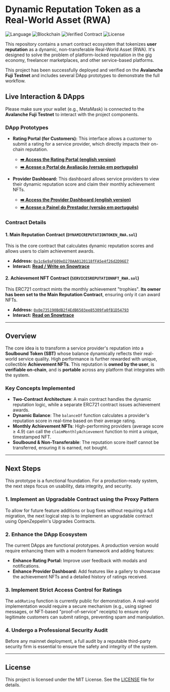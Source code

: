 # Dynamic Reputation Token as a Real-World Asset (RWA)

![Language](https://img.shields.io/badge/Language-Solidity-orange)
![Blockchain](https://img.shields.io/badge/Blockchain-Avalanche_Fuji-red)
![Verified Contract](https://img.shields.io/badge/Contract-Verified-green)
![License](https://img.shields.io/badge/License-MIT-blue)

This repository contains a smart contract ecosystem that tokenizes **user reputation** as a dynamic, non-transferable Real-World Asset (RWA). It's designed to solve the problem of platform-locked reputation in the gig economy, freelancer marketplaces, and other service-based platforms.

This project has been successfully deployed and verified on the **Avalanche Fuji Testnet** and includes several DApp prototypes to demonstrate the full workflow.

## Live Interaction & DApps

Please make sure your wallet (e.g., MetaMask) is connected to the **Avalanche Fuji Testnet** to interact with the project components.

### DApp Prototypes

*   **Rating Portal (for Customers):** This interface allows a customer to submit a rating for a service provider, which directly impacts their on-chain reputation.
    *   **[➡️ Access the Rating Portal (english version)](https://ecolab-web3.github.io/dynamicreputationtoken-rwa-solidity/rating_portal-en.html)**
    *   **[➡️ Acesse o Portal de Avaliação (versão em português)](https://ecolab-web3.github.io/dynamicreputationtoken-rwa-solidity/rating_portal-pt_br.html)**

*   **Provider Dashboard:** This dashboard allows service providers to view their dynamic reputation score and claim their monthly achievement NFTs.
    *   **[➡️ Access the Provider Dashboard (english version)](https://ecolab-web3.github.io/dynamicreputationtoken-rwa-solidity/provider_dashboard-en.html)**
    *   **[➡️ Acesse o Painel do Prestador (versão em português)](https://ecolab-web3.github.io/dynamicreputationtoken-rwa-solidity/provider_dashboard-pt_br.html)**

### Contract Details

#### 1. Main Reputation Contract (`DYNAMICREPUTATIONTOKEN_RWA.sol`)
This is the core contract that calculates dynamic reputation scores and allows users to claim achievement awards.
*   **Address:** [`0x1c6e9aF609eD270AA0120118fFA5e4f26d2D96E7`](https://testnet.snowtrace.io/address/0x1c6e9aF609eD270AA0120118fFA5e4f26d2D96E7)
*   **Interact:** **[Read / Write on Snowtrace](https://testnet.snowtrace.io/address/0x1c6e9aF609eD270AA0120118fFA5e4f26d2D96E7#writeContract)**

#### 2. Achievement NFT Contract (`SERVICESREPUTATIONNFT_RWA.sol`)
This ERC721 contract mints the monthly achievement "trophies". **Its owner has been set to the Main Reputation Contract**, ensuring only it can award NFTs.
*   **Address:** [`0x0e735190BdB2f4EdB6503ee85309fa0fB1D54793`](https://testnet.snowtrace.io/address/0x0e735190BdB2f4EdB6503ee85309fa0fB1D54793)
*   **Interact:** **[Read on Snowtrace](https://testnet.snowtrace.io/address/0x0e735190BdB2f4EdB6503ee85309fa0fB1D54793#readContract)**

---

## Overview

The core idea is to transform a service provider's reputation into a **Soulbound Token (SBT)** whose balance dynamically reflects their real-world service quality. High performance is further rewarded with unique, collectible **Achievement NFTs**. This reputation is **owned by the user**, is **verifiable on-chain**, and is **portable** across any platform that integrates with the system.

### Key Concepts Implemented

*   **Two-Contract Architecture**: A main contract handles the dynamic reputation logic, while a separate ERC721 contract issues achievement awards.
*   **Dynamic Balance**: The `balanceOf` function calculates a provider's reputation score in real-time based on their average rating.
*   **Monthly Achievement NFTs**: High-performing providers (average score ≥ 4.9) can call the `claimMonthlyAchievement` function to mint a unique, timestamped NFT.
*   **Soulbound & Non-Transferable**: The reputation score itself cannot be transferred, ensuring it is earned, not bought.

---

## Next Steps

This prototype is a functional foundation. For a production-ready system, the next steps focus on usability, data integrity, and security.

### 1. Implement an Upgradable Contract using the Proxy Pattern

To allow for future feature additions or bug fixes without requiring a full migration, the next logical step is to implement an upgradable contract using OpenZeppelin's Upgrades Contracts.

### 2. Enhance the DApp Ecosystem

The current DApps are functional prototypes. A production version would require enhancing them with a modern framework and adding features:
*   **Enhance Rating Portal:** Improve user feedback with modals and notifications.
*   **Enhance Provider Dashboard:** Add features like a gallery to showcase the achievement NFTs and a detailed history of ratings received.

### 3. Implement Strict Access Control for Ratings

The `addRating` function is currently public for demonstration. A real-world implementation would require a secure mechanism (e.g., using signed messages, or NFT-based "proof-of-service" receipts) to ensure only legitimate customers can submit ratings, preventing spam and manipulation.

### 4. Undergo a Professional Security Audit

Before any mainnet deployment, a full audit by a reputable third-party security firm is essential to ensure the safety and integrity of the system.

---

## License

This project is licensed under the MIT License. See the [LICENSE](LICENSE) file for details.
